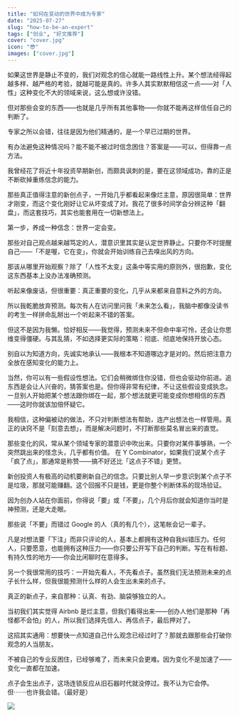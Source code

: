 ```yaml
---
title: "如何在变动的世界中成为专家"
date: "2025-07-27"
slug: "how-to-be-an-expert"
tags: ["创业", "好文推荐"]
cover: "cover.jpg"
icon: "😎"
images: ["cover.jpg"]
---
```

如果这世界是静止不变的，我们对观念的信心就能一路线性上升。某个想法经得起越多样、越严格的考验，就越可能是真的。许多人其实默默相信这一点——对「人性」这种变化不大的领域来说，这么想或许没错。



但对那些会变的东西——也就是几乎所有其他事物——你就不能再这样信任自己的判断了。



专家之所以会错，往往是因为他们精通的，是一个早已过期的世界。



有办法避免这种情况吗？能不能不被过时信念困住？答案是——可以，但得靠一点方法。



我曾经花了将近十年投资早期新创，而颇具讽刺的是，要在这领域成功，靠的正是不断砍掉重练信念的能力。



那些真正值得注意的新创点子，一开始几乎都看起来像烂主意，原因很简单：世界才刚变，而这个变化刚好让它从坏变成了对。我花了很多时间学会分辨这种「翻盘」，而这套技巧，其实也能套用在一切新想法上。



第一步，养成一种信念：世界一定会变。



那些对自己观点越来越笃定的人，潜意识里其实是认定世界静止。只要你不时提醒自己——「不是喔，它在变」，你就会开始训练自己去嗅出风的方向。



那该从哪里开始观察？除了「人性不太变」这条中等实用的原则外，很抱歉，变化这东西基本上没办法准确预测。



听起来像废话，但很重要：真正重要的变化，几乎从来都来自意料之外的方向。



所以我乾脆放弃预测。每次有人在访问里问我「未来怎么看」，我脑中都像没读书的考生一样拼命乱掰出一个听起来不错的答案。



但这不是因为我懒。恰好相反——我觉得，预测未来不但命中率可怜，还会让你思维变得僵硬。与其乱猜，不如选择更实际的策略：彻底、彻底地保持开放心态。



别自以为知道方向，先诚实地承认——我根本不知道哪边才是对的。然后把注意力全放在感知变化的能力上。



当然，你可以有一些假设性想法。它们会稍微绑住你没错，但也会驱动你前进。追东西是会让人兴奋的，猜答案也是。但你得非常有纪律，不让这些假设变成执念。
一旦别人开始把某个想法跟你绑在一起，那个想法就更可能变成你想相信的东西——这时你就该加倍怀疑它。



我相信，这种偏被动的做法，不只对判断想法有帮助，连产出想法也一样管用。真正的诀窍不是「刻意去想」，而是解决问题时，不打断那些莫名冒出来的直觉。



那些变化的风，常从某个领域专家的潜意识中吹出来。只要你对某件事够熟，一个突然跳出来的怪念头，几乎都有价值。
在 Y Combinator，如果我们说某个点子「疯了点」，那通常是称赞——搞不好还比「这点子不错」更赞。



新创投资人有极高的动机要刷新自己的信念。只要比别人早一步意识到某个点子不是垃圾，那就可能赚翻。这个回报不只是钱，更是你整个判断体系的现场验证。



因为创办人站在你面前，你得说「要」或「不要」，几个月后你就会知道你当时是神预测，还是大走眼。



那些说「不要」而错过 Google 的人（真的有几个），这笔帐会记一辈子。



凡是对想法要「下注」而非只评论的人，基本上都拥有这种自我纠错压力。任何人，只要愿意，也能拥有这种压力——你只要公开写下自己的判断。写在有标题、有持久性的地方——你会比闲聊时在意得多。



另一个我很常用的技巧：一开始先看人，不先看点子。虽然我们无法预测未来的点子长什么样，但我很能预测什么样的人会生出未来的点子。



真正的新点子，来自那种：认真、有劲、脑袋够独立的人。



当初我们其实觉得 Airbnb 是烂主意，但我们看得出来——创办人他们是那种「再怪都不会怕」的人，所以我们选择先信人、再信点子，最后押对了。



这招其实通用：想要快一点知道自己什么观念已经过时了？那就去跟那些会打破你观念的人当朋友。



不被自己的专业反困住，已经够难了，而未来只会更难。因为变化不是加速了——变化一直都在加速。



点子会生出点子，这场连锁反应从旧石器时代就没停过。我不认为它会停。
但⋯⋯也许我会错。（最好是）




![](https://prod-files-secure.s3.us-west-2.amazonaws.com/112d0858-5090-4d34-a606-b75eb8d65fd2/46476355-9cf3-4e99-9b7a-3531bc426380/1000202064.png?X-Amz-Algorithm=AWS4-HMAC-SHA256&X-Amz-Content-Sha256=UNSIGNED-PAYLOAD&X-Amz-Credential=ASIAZI2LB466XSNKGOBB%2F20250911%2Fus-west-2%2Fs3%2Faws4_request&X-Amz-Date=20250911T181529Z&X-Amz-Expires=3600&X-Amz-Security-Token=IQoJb3JpZ2luX2VjEKL%2F%2F%2F%2F%2F%2F%2F%2F%2F%2FwEaCXVzLXdlc3QtMiJHMEUCIQCAW%2BeqV1Bob33MCcA0aOipNxPxRqrNIM9lIeirCkR6nAIgduUNGLKz26V%2BWybvWnrHbnfTlxU0gyksBaTHIqK65Igq%2FwMIGxAAGgw2Mzc0MjMxODM4MDUiDHFZYmE8jwOog76WNyrcA7UTtZ8CUiIYaWgoLuJBBtZBB8xL8KKUphSBE3JoxzY09%2F51ZbfTTj55cseTdstjgUxU%2Fk3pgvvwCmLC3mSzfXdcSkUY3YXenA5M41AR4Ywc8ZTxhF3nBTdwHugbII%2BZo4gTpbqJdsV0X1%2FOfBm5neGfu8Q5V%2B9mi1%2BtnF4sa51rR9Cz1iOS1Bb7Ic5FwPDYv9p1tMMnCMdcQQ4pMPSAD0ivyvfY%2BRHBXXxImbD%2BoWdMrOszk9JJecq83Yp3BusgqP46EN6oN51Xj856GzSDvvsxScZ6dLEc8v5pYggdQDwBQE5KGN83BOh4NHdat7%2FFrRPVHFbbXciNj%2FTSOhLnvMJqIG214pGBCPrCUgLZGCtrfGE4hrbF1EjKmkP0k%2BBS57%2BLo47QT%2FgPWtVWo9XMyepYYF4XN9gPEBNl20npydwEl3xmAndnYNZ0rus1rvj932MXqbkSLEVotkTpJhH7S0wEfHpctrU46qvI7mawUeGTEc2PJ6M6gIcNpEqysHBmmPK%2Bkj6ChTSra3zXfhPY9nFLvnRpQgLTt%2FeAY81PsZh407whUgqQM6kEpvKn51JRt%2F6KVzobS9Zs1pWqD6JMUq23OScqreyR204HuzbnEc34osOexWJ%2FibBwlXccMKCPjMYGOqUBul%2BqKkNxYxxxVDOaIOQJVL8KNl9F6tXVJjYLS63SxVdU2SA5b5rHrxFYnMjrzJdjFlGG9JFOPALMsV%2FE0x0bijFH7vsxpIJcthLGMRbukuAdx1XECDzJS6Dy57AlOgrdkCAP7cjGZjLLwemwGNSrwd0cx58YAW4shvmH7Tgy4OS6a3d%2FeFX5ctAXLsAv7eQcOBfKCmmgjuI2U%2Fvq5It3ebsiWk5i&X-Amz-Signature=afbabc05c58e71662f6139d53a41b32d29789d46fcc51881c051347726ed556a&X-Amz-SignedHeaders=host&x-amz-checksum-mode=ENABLED&x-id=GetObject)


